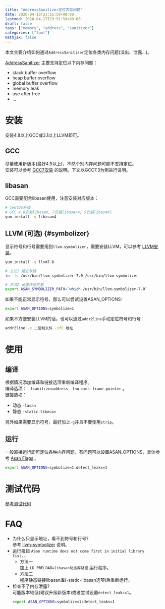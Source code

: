 ```yaml
---
title: "AddressSanitizer定位内存问题"
date: 2020-04-16T23:51:59+08:00
lastmod: 2020-04-17T23:51:59+08:00
draft: false
tags: ["memory", "address", "sanitizer"]
categories: ["tool"]
mathjax: false
---
```


本文主要介绍如何通过`AddressSanitizer`定位各类内存问题(溢出、泄露...)。  
<!--more-->

[AddressSanitizer](https://github.com/google/sanitizers/wiki/AddressSanitizer) 主要支持定位以下内存问题：  
- stack buffer overflow
- heap buffer overflow
- global buffer overflow
- memory leak
- use after free
- ...

# 安装
安装4.8以上GCC或3.1以上LLVM即可。  

## GCC
尽量使用新版本(最好4.9以上)，不然个别内存问题可能不支持定位。  
安装可以参考 [GCC7安装](/post/编译安装gcc7.2.0/) 的说明。下文以GCC7.3为例进行说明。  

## libasan
GCC需要配合libasan使用，注意安装对应版本：  
```sh
# CentOS系统
# GCC 4.8安装libasan, 7安装libasan4, 9安装libasan5
yum install -y libasan4
```

## LLVM (可选) {#symbolizer}
显示符号和行号需要用到`llvm-symbolizer`，需要安装LLVM，可以参考 [LLVM安装](/post/编译clang+llvm/)。  
```sh
yum install -y llvm7.0

# 方法1 建立软链
ln -fs /usr/bin/llvm-symbolizer-7.0 /usr/bin/llvm-symbolizer

# 方法2 设置环境变量
export ASAN_SYMBOLIZER_PATH=`which /usr/bin/llvm-symbolizer-7.0`
```
如果不能正常显示符号，那么可以尝试设置ASAN_OPTIONS:  
```sh
export ASAN_OPTIONS=symbolize=1
```
如果不方便安装LLVM的话，也可以通过`addr2line`手动定位符号和行号：  
```sh
addr2line -e 二进制文件 -sfC 地址
```

# 使用
## 编译
根据情况添加编译和链接选项重新编译程序。  
编译选项： `-fsanitize=address -fno-omit-frame-pointer` 。  
链接选项：  
- 动态 `-lasan`
- 静态 `-static-libasan`

另外如果需要显示符号，最好加上`-g`并且不要使用`strip`。  

## 运行
一般直接运行即可定位各种内存问题，有问题可以设置ASAN_OPTIONS，具体参考 [Asan Flags](https://github.com/google/sanitizers/wiki/AddressSanitizerFlags) 。  
```sh
export ASAN_OPTIONS=symbolize=1:detect_leaks=1
```

# 测试代码
[参考测试代码](https://github.com/edward852/memory/blob/master/main.cpp)  

# FAQ
- 为什么只显示地址，看不到符号和行号?  
  参考 [llvm-symbolizer](#symbolizer) 说明。  
- 运行报错 `ASan runtime does not come first in initial library list...`  
  + 方法一  
    加上 `LD_PRELOAD=libasan动态库路径` 运行程序。   
  + 方法二  
    程序静态链接libasan库(-static-libasan选项)后重新运行。  
- 检查不了内存泄露?  
  可能版本较低(建议升级新版本)或者尝试设置`detect_leaks=1`。  
  ```sh
  export ASAN_OPTIONS=symbolize=1:detect_leaks=1
  ```
